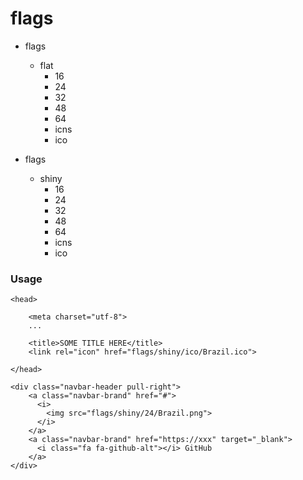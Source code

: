 # flags

- flags
  - flat
    - 16
    - 24
    - 32
    - 48
    - 64
    - icns
    - ico

- flags
  - shiny
    - 16
    - 24
    - 32
    - 48
    - 64
    - icns
    - ico

### Usage

```
<head>

    <meta charset="utf-8">
    ...

    <title>SOME TITLE HERE</title>
    <link rel="icon" href="flags/shiny/ico/Brazil.ico">

</head>

<div class="navbar-header pull-right">   
    <a class="navbar-brand" href="#">
      <i>
        <img src="flags/shiny/24/Brazil.png">
      </i>
    </a>
    <a class="navbar-brand" href="https://xxx" target="_blank">
      <i class="fa fa-github-alt"></i> GitHub
    </a>
</div>


```